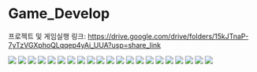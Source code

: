 # Game_Develop

프로젝트 및 게임실행 링크: https://drive.google.com/drive/folders/15kJTnaP-7yTzVGXphoQLqqep4yAi_UUA?usp=share_link
 
<img src="./images/image (1).png">
<img src="./images/image (2).png">
<img src="./images/image (3).png">
<img src="./images/image (4).png">
<img src="./images/image (5).png">
<img src="./images/image (6).png">
<img src="./images/image (7).png">
<img src="./images/image (8).png">
<img src="./images/image (9).png">
<img src="./images/image (10).png">
<img src="./images/image (11).png">
<img src="./images/image (12).png">
<img src="./images/image (13).png">
<img src="./images/image (14).png">
<img src="./images/image (15).png">
<img src="./images/image (16).png">
<img src="./images/image (17).png">
<img src="./images/image (18).png">
<img src="./images/image (19).png">
<img src="./images/image (20).png">
<img src="./images/image (21).png">
